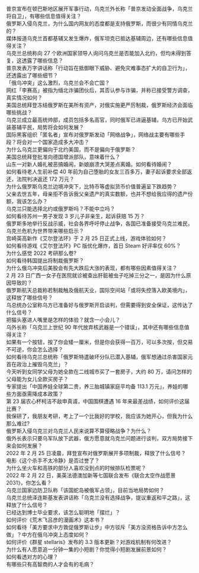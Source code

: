 普京宣布在顿巴斯地区展开军事行动，乌克兰外长称「普京发动全面战争，乌克兰将自卫」，有哪些信息值得关注？  
俄罗斯入侵乌克兰，为什么国内网友的态度都是支持俄罗斯，而很少有同情乌克兰的？  
媒体报道乌克兰首都基辅又发生爆炸，俄军坦克已抵达基辅周边，还有哪些信息值得关注？  
乌克兰总统称向 27 个欧洲国家领导人询问乌克兰是否能加入北约，但均未得到答复，这透露了哪些信息？  
普京发表万字讲话称「行动旨在抵御眼下威胁、避免灾难事态扩大的自卫行为」，还透露出了哪些细节？  
「俄乌冲突」这么激烈，乌克兰会不会亡国？  
网红「李赛高」被指为缅北诈骗团伙后，其否认参与诈骗，并称已接受警方调查，真实情况如何？  
美国总统拜登冻结俄罗斯在美所有资产，对俄实施更严厉制裁，俄罗斯经济会面临哪些挑战？  
乌克兰成立最高统帅部，成员包括多名高官，同时俄军已进逼基辅，乌方已开始武装基辅平民，局势将会如何发展？  
国际黑客组织「匿名者」宣布对俄罗斯发动「网络战争」，网络战主要有哪些手段？将会对一个国家造成多大冲击？  
为什么乌克兰更偏向于北约美国，而不是偏向于俄罗斯？  
美国总统拜登批准向德国增派部队，意味着什么？  
山东一对新人婚礼被恶搞婚闹，新娘崩溃大哭差点离婚。如何看待婚闹？  
如何看待老人生前补偿 40 年前为自己堕胎的女友三百多万，妻子起诉要求全部返还，法院判决返还 172 万元？  
为什么俄罗斯乌克兰边境冲突下，比特币等虚拟货币价值普遍呈下跌趋势？  
父亲去世五年，母亲拒不告诉我父亲遗产的真实数额，也并不想给我应得的遗产份额，我该怎么办？  
乌克兰只能选择北约或俄罗斯吗？不能中立吗？  
如何看待苏州一男子发现 3 岁儿子非亲生，起诉获赔 15 万？  
俄罗斯多地举行反战示威，社会各界呼吁停止战争，各国已准备接受乌克兰难民，乌克兰危机为世界带来哪些启示？  
宫崎英高新作《艾尔登法环》于 2 月 25 日正式上线，游戏体验如何？  
如何看待游戏《艾尔登法环》PC 版优化爆炸，首日 Steam 好评率仅 60%？  
为什么感觉 2022 考研那么卷?  
如何看待韩国提出将制裁俄罗斯？  
为什么俄乌冲突后美股会有先大跌后大涨的表现，都有哪些因素值得关注？  
2 月 23 日广西一女子在医院就诊被查出肝脏被虫子吃掉三分之一，是因为什么原因导致的？  
俄罗斯航天总裁称若制裁触及俄航天业，国际空间站「或将失控落入欧美境内」，这释放了哪些信号？  
乌总统办公室称乌方已准备好与俄罗斯开启谈判，但需要得到安全保证，这传达了什么信号？  
把猫头塞进人嘴里是怎样的体验？就含一小会儿？  
乌外长称「乌克兰上世纪 90 年代放弃核武器是一个错误」，其中还有哪些信息值得关注？  
如果有一个按钮，按了你会矮一厘米，但是你会获得一百万，可以多次按，但交易不可逆，你会怎么选择？  
如何看待乌克兰总统称「俄罗斯特遣破坏分队已潜入基辅，俄军想通过杀害国家元首在政治上摧毁乌克兰」？  
今天听到女同学父母为她全款在二线城市买了一套房子，大约 80 万，请问怎样的父母能为女儿全款买房子？  
专家提出「中国养娃全球第二贵，养三胎城镇家庭平均备 113.1 万元」，养娃的哪些方面亟需降成本政策？  
第 23 届农心杯柯洁不敌申真谞，中国围棋遭遇 16 年来最差战绩，如何评价这届比赛？  
我保研了，我朋友考研，考上了一个比我好的学校，我应该为她开心，但我为什么那么难过?  
俄罗斯入侵乌克兰对乌克兰人民来说算不算侵略战争？为什么？  
俄外长表示只要乌军队放下武器，俄方愿意就乌克兰问题进行谈判，双方局势接下来会如何发展？  
2022 年 2 月 25 日凌晨，拜登宣布对俄罗斯展开多项制裁，释放了什么信号？  
电影《这个杀手不太冷静》是否过誉了？  
为什么坐火车和高铁的部分人喜欢没到点的时候排队检票呢？  
2022 年 2 月 22 日，美英法德澳加新等七国联合发布《联合太空作战愿景 2031》，你怎么看？  
乌克兰国家边防卫队称「该国蛇岛被俄军占领」，目前当地局势如何？  
乌克兰总统泽连斯基发表讲话称「乌克兰没有选择战争，提议重返和平之路」，这释放了什么信号？  
已经达到博士毕业要求，该怎么聪明地「摆烂」？  
如何评价《荒木飞吕彦的漫画术》这本书？  
如何看待「美方要求中方敦促俄罗斯让步」中方驳斥「美方没资格告诉中方怎么做」？中方在俄乌冲突上态度如何？  
如何评价《群星 stellaris》发布的 3.3 版本更新？对游戏机制有何改进？  
为什么有人愿意追一分钟一集的小短剧？你觉得小短剧发展前景如何？  
如何看透对方的心理？  
有哪些只有高智商的人才会有的毛病？  
